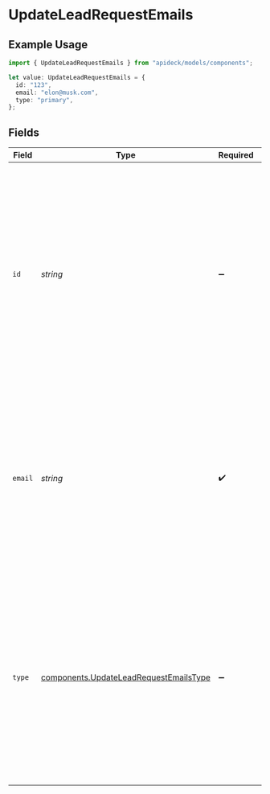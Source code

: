 # UpdateLeadRequestEmails

## Example Usage

```typescript
import { UpdateLeadRequestEmails } from "apideck/models/components";

let value: UpdateLeadRequestEmails = {
  id: "123",
  email: "elon@musk.com",
  type: "primary",
};
```

## Fields

| Field                                                                                                                                                                                                                                                                               | Type                                                                                                                                                                                                                                                                                | Required                                                                                                                                                                                                                                                                            | Description                                                                                                                                                                                                                                                                         | Example                                                                                                                                                                                                                                                                             |
| ----------------------------------------------------------------------------------------------------------------------------------------------------------------------------------------------------------------------------------------------------------------------------------- | ----------------------------------------------------------------------------------------------------------------------------------------------------------------------------------------------------------------------------------------------------------------------------------- | ----------------------------------------------------------------------------------------------------------------------------------------------------------------------------------------------------------------------------------------------------------------------------------- | ----------------------------------------------------------------------------------------------------------------------------------------------------------------------------------------------------------------------------------------------------------------------------------- | ----------------------------------------------------------------------------------------------------------------------------------------------------------------------------------------------------------------------------------------------------------------------------------- |
| `id`                                                                                                                                                                                                                                                                                | *string*                                                                                                                                                                                                                                                                            | :heavy_minus_sign:                                                                                                                                                                                                                                                                  | A unique identifier for each email address object within the emails array. This ID is used to distinguish between different email entries, facilitating updates and management of specific email records. It should be a unique string that adheres to the CRM's identifier format. | 123                                                                                                                                                                                                                                                                                 |
| `email`                                                                                                                                                                                                                                                                             | *string*                                                                                                                                                                                                                                                                            | :heavy_check_mark:                                                                                                                                                                                                                                                                  | The actual email address used for contacting the lead. This is a required field and must be a valid email format to ensure successful communication. It serves as a primary electronic contact method within the CRM system.                                                        | elon@musk.com                                                                                                                                                                                                                                                                       |
| `type`                                                                                                                                                                                                                                                                              | [components.UpdateLeadRequestEmailsType](../../models/components/updateleadrequestemailstype.md)                                                                                                                                                                                    | :heavy_minus_sign:                                                                                                                                                                                                                                                                  | Specifies the category of the email address, such as 'work', 'personal', or 'other'. This helps in organizing and distinguishing between different types of email addresses associated with the lead. It should be a valid string that clearly indicates the email's purpose.       | primary                                                                                                                                                                                                                                                                             |